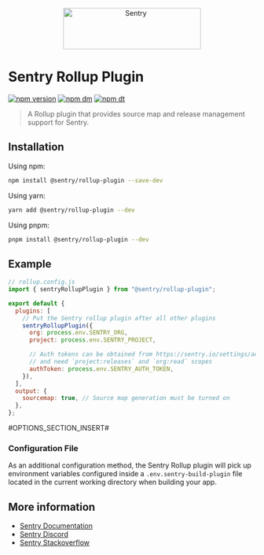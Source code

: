 <p align="center">
  <a href="https://sentry.io/?utm_source=github&utm_medium=logo" target="_blank">
    <img src="https://sentry-brand.storage.googleapis.com/sentry-wordmark-dark-280x84.png" alt="Sentry" width="280" height="84">
  </a>
</p>

# Sentry Rollup Plugin

[![npm version](https://img.shields.io/npm/v/@sentry/rollup-plugin.svg)](https://www.npmjs.com/package/@sentry/rollup-plugin)
[![npm dm](https://img.shields.io/npm/dm/@sentry/rollup-plugin.svg)](https://www.npmjs.com/package/@sentry/rollup-plugin)
[![npm dt](https://img.shields.io/npm/dt/@sentry/rollup-plugin.svg)](https://www.npmjs.com/package/@sentry/rollup-plugin)

> A Rollup plugin that provides source map and release management support for Sentry.

## Installation

Using npm:

```bash
npm install @sentry/rollup-plugin --save-dev
```

Using yarn:

```bash
yarn add @sentry/rollup-plugin --dev
```

Using pnpm:

```bash
pnpm install @sentry/rollup-plugin --dev
```

## Example

```js
// rollup.config.js
import { sentryRollupPlugin } from "@sentry/rollup-plugin";

export default {
  plugins: [
    // Put the Sentry rollup plugin after all other plugins
    sentryRollupPlugin({
      org: process.env.SENTRY_ORG,
      project: process.env.SENTRY_PROJECT,

      // Auth tokens can be obtained from https://sentry.io/settings/account/api/auth-tokens/
      // and need `project:releases` and `org:read` scopes
      authToken: process.env.SENTRY_AUTH_TOKEN,
    }),
  ],
  output: {
    sourcemap: true, // Source map generation must be turned on
  },
};
```

#OPTIONS_SECTION_INSERT#

### Configuration File

As an additional configuration method, the Sentry Rollup plugin will pick up environment variables configured inside a `.env.sentry-build-plugin` file located in the current working directory when building your app.

## More information

- [Sentry Documentation](https://docs.sentry.io/quickstart/)
- [Sentry Discord](https://discord.gg/Ww9hbqr)
- [Sentry Stackoverflow](http://stackoverflow.com/questions/tagged/sentry)
